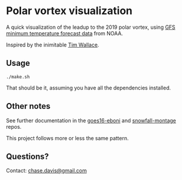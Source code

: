 # Polar vortex visualization

A quick visualization of the leadup to the 2019 polar vortex, using [GFS minimum temperature forecast data](ftp://ftp.cpc.ncep.noaa.gov/GIS/gfs_0.25/) from NOAA.

Inspired by the inimitable [Tim Wallace](https://twitter.com/wallacetim/status/1090274050054619136).

## Usage

`./make.sh`

That should be it, assuming you have all the dependencies installed.

## Other notes

See further documentation in the [goes16-eboni](https://github.com/cjdd3b/goes16-eboni) and [snowfall-montage](https://github.com/cjdd3b/snowfall-montage) repos.

This project follows more or less the same pattern.

## Questions?

Contact: chase.davis@gmail.com